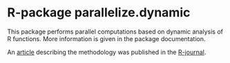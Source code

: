 # R-package parallelize.dynamic

This package performs parallel computations based on dynamic analysis of R functions. More information is given in the package documentation.

An [article](http://journal.r-project.org/archive/2013-2/boehringer.pdf) describing the methodology was published in the [R-journal](http://journal.r-project.org/).